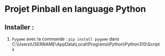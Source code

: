 # Projet Pinball en language Python

## Installer :

1. `Pygame` avec la commande : `pip install pygame` dans
C:\Users\USERNAME\AppData\Local\Programs\Python\Python310\Scripts
